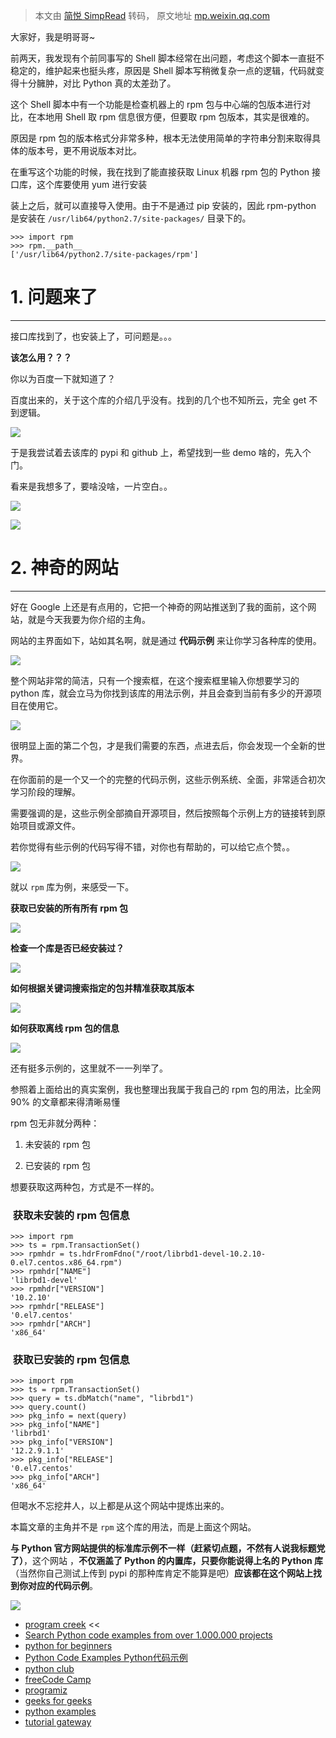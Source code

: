 > 本文由 [简悦 SimpRead](http://ksria.com/simpread/) 转码， 原文地址 [mp.weixin.qq.com](https://mp.weixin.qq.com/s?__biz=MzIzMzMzOTI3Nw==&mid=2247502805&idx=1&sn=e28f8a7727ddbfff81940c73db251825&chksm=e885ab37dff222213215e3bc40961cf9f63d987f1bc2041d07c2b6120895531a20bce7aa7f6f&mpshare=1&scene=1&srcid=0730MYHdfKNpzSebeI0dKsca&sharer_sharetime=1627609947079&sharer_shareid=7fece245937ac96f04f0fb8e1311fff1#rd)

大家好，我是明哥哥~

前两天，我发现有个前同事写的 Shell 脚本经常在出问题，考虑这个脚本一直挺不稳定的，维护起来也挺头疼，原因是 Shell 脚本写稍微复杂一点的逻辑，代码就变得十分臃肿，对比 Python 真的太差劲了。

这个 Shell 脚本中有一个功能是检查机器上的 rpm 包与中心端的包版本进行对比，在本地用 Shell 取 rpm 信息很方便，但要取 rpm 包版本，其实是很难的。

原因是 rpm 包的版本格式分非常多种，根本无法使用简单的字符串分割来取得具体的版本号，更不用说版本对比。

在重写这个功能的时候，我在找到了能直接获取 Linux 机器 rpm 包的 Python 接口库，这个库要使用 yum 进行安装

装上之后，就可以直接导入使用。由于不是通过 pip 安装的，因此 rpm-python 是安装在 `/usr/lib64/python2.7/site-packages/` 目录下的。

```
>>> import rpm
>>> rpm.__path__
['/usr/lib64/python2.7/site-packages/rpm']
```

# 1. 问题来了
---------

接口库找到了，也安装上了，可问题是。。。

**该怎么用？？？**

你以为百度一下就知道了？

百度出来的，关于这个库的介绍几乎没有。找到的几个也不知所云，完全 get 不到逻辑。

![](https://mmbiz.qpic.cn/mmbiz_png/QB6G4ZoE185AuRII3ncniaicCRnyLoE5oMGBicRvgcHcu5rr48jgPCxJHp8QEQ7VmYIAIxbLnsAK1ysJGrOMFu9fA/640?wx_fmt=png)

于是我尝试着去该库的 pypi 和 github 上，希望找到一些 demo 啥的，先入个门。

看来是我想多了，要啥没啥，一片空白。。

![](https://mmbiz.qpic.cn/mmbiz_png/QB6G4ZoE185AuRII3ncniaicCRnyLoE5oMSLkxLuChgNCVTib2XZN4icSFFwymibMntjoa5ohPDV16St9EFQ4voaDZQ/640?wx_fmt=png)

  

![](https://mmbiz.qpic.cn/mmbiz_png/QB6G4ZoE185AuRII3ncniaicCRnyLoE5oMuf3iahPEsCd014p2lqQLUnzictYibHzoTYk3BtJRUSOfkBZm9fuWdGgicg/640?wx_fmt=png)

# 2. 神奇的网站
----------

好在 Google 上还是有点用的，它把一个神奇的网站推送到了我的面前，这个网站，就是今天我要为你介绍的主角。

网站的主界面如下，站如其名啊，就是通过 **代码示例** 来让你学习各种库的使用。

![](https://mmbiz.qpic.cn/mmbiz_png/QB6G4ZoE185AuRII3ncniaicCRnyLoE5oMq4Uuw2yC1R0L7YCiaDBpLCFt85V9jkNW19hZuKkv1wcPfYLHibgtWNzA/640?wx_fmt=png)

整个网站非常的简洁，只有一个搜索框，在这个搜索框里输入你想要学习的 python 库，就会立马为你找到该库的用法示例，并且会查到当前有多少的开源项目在使用它。

![](https://mmbiz.qpic.cn/mmbiz_png/QB6G4ZoE185AuRII3ncniaicCRnyLoE5oMrEG36sfQ0icvYiaMSBiaIkReabnvqt44iaoIs0lSH1q08WvX8PPBfRwRNA/640?wx_fmt=png)

很明显上面的第二个包，才是我们需要的东西，点进去后，你会发现一个全新的世界。

在你面前的是一个又一个的完整的代码示例，这些示例系统、全面，非常适合初次学习阶段的理解。

需要强调的是，这些示例全部摘自开源项目，然后按照每个示例上方的链接转到原始项目或源文件。

若你觉得有些示例的代码写得不错，对你也有帮助的，可以给它点个赞。。

![](https://mmbiz.qpic.cn/mmbiz_png/QB6G4ZoE185AuRII3ncniaicCRnyLoE5oMz5mlqGdrCdnY5qUib4xdAJugPWCRBty0yphFSpvLtV8licnmSxqMOGGA/640?wx_fmt=png)

就以 `rpm` 库为例，来感受一下。

**获取已安装的所有所有 rpm 包**

![](https://mmbiz.qpic.cn/mmbiz_png/QB6G4ZoE185AuRII3ncniaicCRnyLoE5oM8fs0ewGfg59qxia8ia8T7zCBqc5HsSK5vRxE1aicQ0zDaarmb7R0p35Bw/640?wx_fmt=png)

**检查一个库是否已经安装过？**

![](https://mmbiz.qpic.cn/mmbiz_png/QB6G4ZoE185AuRII3ncniaicCRnyLoE5oMATATyBiaBhIhHlibqVeoA8WibtGWrYz8YalFicfzjKHOXXiaiaVcTjlicg4rg/640?wx_fmt=png)

**如何根据关键词搜索指定的包并精准获取其版本**

![](https://mmbiz.qpic.cn/mmbiz_png/QB6G4ZoE185AuRII3ncniaicCRnyLoE5oM49A5IxHWTwTmHKTdiaOWITgpQt4WYiaEySqNqerUPUC5Lchrdc4nianMQ/640?wx_fmt=png)

**如何获取离线 rpm 包的信息**

![](https://mmbiz.qpic.cn/mmbiz_png/QB6G4ZoE185AuRII3ncniaicCRnyLoE5oMTEwgaHZN0tSO9tRdG8wIIBfJmBKT3HyUJWRlNlibIhoVLvZyIXp3biaA/640?wx_fmt=png)

还有挺多示例的，这里就不一一列举了。

参照着上面给出的真实案例，我也整理出我属于我自己的 rpm 包的用法，比全网 90% 的文章都来得清晰易懂

rpm 包无非就分两种：

1.  未安装的 rpm 包
    
2.  已安装的 rpm 包
    

想要获取这两种包，方式是不一样的。

###  获取未安装的 rpm 包信息

```
>>> import rpm
>>> ts = rpm.TransactionSet()
>>> rpmhdr = ts.hdrFromFdno("/root/librbd1-devel-10.2.10-0.el7.centos.x86_64.rpm")
>>> rpmhdr["NAME"]
'librbd1-devel'
>>> rpmhdr["VERSION"]
'10.2.10'
>>> rpmhdr["RELEASE"]
'0.el7.centos'
>>> rpmhdr["ARCH"]
'x86_64'
```

###  获取已安装的 rpm 包信息

```
>>> import rpm
>>> ts = rpm.TransactionSet()
>>> query = ts.dbMatch("name", "librbd1")
>>> query.count()
>>> pkg_info = next(query)
>>> pkg_info["NAME"]
'librbd1'
>>> pkg_info["VERSION"]
'12.2.9.1.1'
>>> pkg_info["RELEASE"]
'0.el7.centos'
>>> pkg_info["ARCH"]
'x86_64'
```

但喝水不忘挖井人，以上都是从这个网站中提炼出来的。

本篇文章的主角并不是 `rpm` 这个库的用法，而是上面这个网站。

**与 Python 官方网站提供的标准库示例不一样（赶紧切点题，不然有人说我标题党了）**，这个网站 ，**不仅涵盖了 Python 的内置库，只要你能说得上名的 Python 库**（当然你自己测试上传到 pypi 的那种库肯定不能算是吧）**应该都在这个网站上找到你对应的代码示例**。

![](https://mmbiz.qpic.cn/mmbiz_png/QB6G4ZoE185AuRII3ncniaicCRnyLoE5oMmic2I9pn9hOG4WRH6SQ2AZia3rY9qB36ickeLV1ibyRYeF0sO6k9Vvfiaww/640?wx_fmt=png)

- [program creek](https://www.programcreek.com/python/) <<
- [Search Python code examples from over 1.000.000 projects](https://python.hotexamples.com/)
- [python for beginners](https://www.pythonforbeginners.com/code-snippets-source-code/python-code-examples/)
- [Python Code Examples Python代码示例](https://www.apexyun.com/43bfe6169f9800e4d1f0bafb6fb1288b/)
- [python club](http://www.pythonclub.org/code/start)
- [freeCode Camp](https://www.freecodecamp.org/news/python-code-examples-sample-script-coding-tutorial-for-beginners/)
- [programiz](https://www.programiz.com/python-programming/examples)
- [geeks for geeks](https://www.geeksforgeeks.org/python-programming-examples/)
- [python examples](https://pythonexamples.org/python-basic-examples/)
- [tutorial gateway](https://www.tutorialgateway.org/python-programming-examples/)
